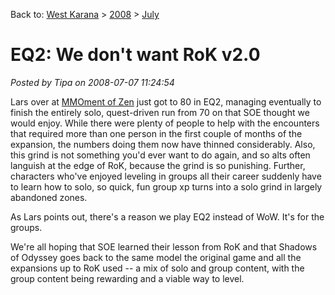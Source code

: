 Back to: [West Karana](/posts/westkarana.md) > [2008](/posts/2008/westkarana.md) > [July](./westkarana.md)
# EQ2: We don't want RoK v2.0

*Posted by Tipa on 2008-07-07 11:24:54*

Lars over at [MMOment of Zen](http://mmomentofzen.blogspot.com/2008/07/back-in-saddle-again.html) just got to 80 in EQ2, managing eventually to finish the entirely solo, quest-driven run from 70 on that SOE thought we would enjoy. While there were plenty of people to help with the encounters that required more than one person in the first couple of months of the expansion, the numbers doing them now have thinned considerably. Also, this grind is not something you'd ever want to do again, and so alts often languish at the edge of RoK, because the grind is so punishing. Further, characters who've enjoyed leveling in groups all their career suddenly have to learn how to solo, so quick, fun group xp turns into a solo grind in largely abandoned zones.

As Lars points out, there's a reason we play EQ2 instead of WoW. It's for the groups.

We're all hoping that SOE learned their lesson from RoK and that Shadows of Odyssey goes back to the same model the original game and all the expansions up to RoK used -- a mix of solo and group content, with the group content being rewarding and a viable way to level.

